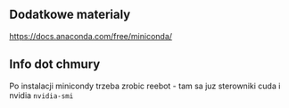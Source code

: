 ## Dodatkowe materialy
https://docs.anaconda.com/free/miniconda/

## Info dot chmury
Po instalacji minicondy trzeba zrobic reebot - tam sa juz sterowniki cuda i nvidia `nvidia-smi`


